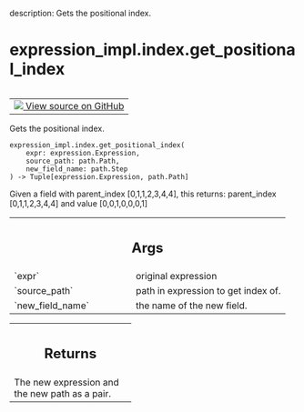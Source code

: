 description: Gets the positional index.

<div itemscope itemtype="http://developers.google.com/ReferenceObject">
<meta itemprop="name" content="expression_impl.index.get_positional_index" />
<meta itemprop="path" content="Stable" />
</div>

# expression_impl.index.get_positional_index

<!-- Insert buttons and diff -->

<table class="tfo-notebook-buttons tfo-api nocontent" align="left">
<td>
  <a target="_blank" href="https://github.com/google/struct2tensor/blob/master/struct2tensor/expression_impl/index.py#L131-L153">
    <img src="https://www.tensorflow.org/images/GitHub-Mark-32px.png" />
    View source on GitHub
  </a>
</td>
</table>



Gets the positional index.

<pre class="devsite-click-to-copy prettyprint lang-py tfo-signature-link">
<code>expression_impl.index.get_positional_index(
    expr: expression.Expression,
    source_path: path.Path,
    new_field_name: path.Step
) -> Tuple[expression.Expression, path.Path]
</code></pre>



<!-- Placeholder for "Used in" -->

Given a field with parent_index [0,1,1,2,3,4,4], this returns:
parent_index [0,1,1,2,3,4,4] and value [0,0,1,0,0,0,1]

<!-- Tabular view -->
 <table class="responsive fixed orange">
<colgroup><col width="214px"><col></colgroup>
<tr><th colspan="2"><h2 class="add-link">Args</h2></th></tr>

<tr>
<td>
`expr`
</td>
<td>
original expression
</td>
</tr><tr>
<td>
`source_path`
</td>
<td>
path in expression to get index of.
</td>
</tr><tr>
<td>
`new_field_name`
</td>
<td>
the name of the new field.
</td>
</tr>
</table>



<!-- Tabular view -->
 <table class="responsive fixed orange">
<colgroup><col width="214px"><col></colgroup>
<tr><th colspan="2"><h2 class="add-link">Returns</h2></th></tr>
<tr class="alt">
<td colspan="2">
The new expression and the new path as a pair.
</td>
</tr>

</table>

